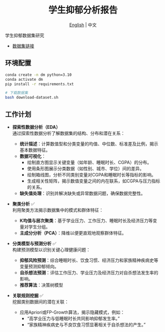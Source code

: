 <div align="center">

# 学生抑郁分析报告
[English](README.md) | 中文
</div>


学生抑郁数据集研究

- [数据集链接](https://www.kaggle.com/datasets/hopesb/student-depression-dataset/data)

## 环境配置

```bash
conda create -n dm python=3.10
conda activate dm
pip install -r requirements.txt

# 下载数据集
bash download-dataset.sh
```

## 工作计划

- **探索性数据分析（EDA）**<br>
    通过探索性数据分析了解数据集的结构、分布和潜在关系：
	- **统计描述**：计算数值型和分类变量的均值、中位数、标准差及比例，揭示基本数据特征。
	- **数据可视化**：
        - 绘制直方图显示关键变量（如年龄、睡眠时长、CGPA）的分布。
        - 使用条形图展示分类数据（如性别、城市、学位）间的差异。
        - 绘制箱线图，分析不同类别变量对CGPA和睡眠时长等指标的影响。
	    - 生成相关性矩阵，揭示数值变量之间的内在联系，如CGPA与压力指标的关系。
	- **缺失值处理**：识别并解决缺失或异常数据问题，确保数据完整性。

- **聚类分析** ✅ <br>
    利用聚类方法揭示数据集中的模式和群体特征：
	- **K均值与层次聚类**：基于学业压力、工作压力、睡眠时长及经济压力等变量对学生分组。
	- **主成分分析（PCA）**：降维以便更直观地观察群体特征。

- **分类模型与预测分析** ✅ <br>
    构建预测模型以识别关键心理健康问题：
	- **抑郁风险预测**：综合睡眠时长、饮食习惯、经济压力和家族精神疾病史等变量预测抑郁倾向。
	- **自杀想法预测**：评估工作压力、学业压力及经济压力对自杀想法发生率的影响。
	- **推荐算法**：决策树模型

- **关联规则挖掘** ✅ <br>
    挖掘类别数据间的潜在关联：
	- 应用Apriori或FP-Growth算法，揭示隐藏模式，例如：
        - “高学业压力与低睡眠时长共同影响抑郁发生率。”
        - “家族精神疾病史与不良饮食习惯显著相关于自杀想法的产生。”
